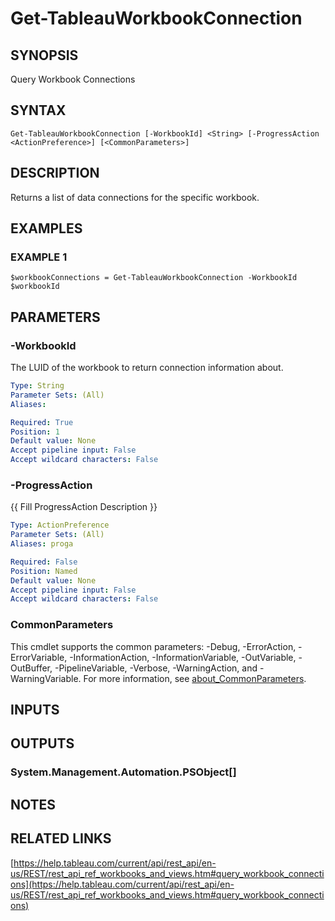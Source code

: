 # Get-TableauWorkbookConnection

## SYNOPSIS
Query Workbook Connections

## SYNTAX

```
Get-TableauWorkbookConnection [-WorkbookId] <String> [-ProgressAction <ActionPreference>] [<CommonParameters>]
```

## DESCRIPTION
Returns a list of data connections for the specific workbook.

## EXAMPLES

### EXAMPLE 1
```
$workbookConnections = Get-TableauWorkbookConnection -WorkbookId $workbookId
```

## PARAMETERS

### -WorkbookId
The LUID of the workbook to return connection information about.

```yaml
Type: String
Parameter Sets: (All)
Aliases:

Required: True
Position: 1
Default value: None
Accept pipeline input: False
Accept wildcard characters: False
```

### -ProgressAction
{{ Fill ProgressAction Description }}

```yaml
Type: ActionPreference
Parameter Sets: (All)
Aliases: proga

Required: False
Position: Named
Default value: None
Accept pipeline input: False
Accept wildcard characters: False
```

### CommonParameters
This cmdlet supports the common parameters: -Debug, -ErrorAction, -ErrorVariable, -InformationAction, -InformationVariable, -OutVariable, -OutBuffer, -PipelineVariable, -Verbose, -WarningAction, and -WarningVariable. For more information, see [about_CommonParameters](http://go.microsoft.com/fwlink/?LinkID=113216).

## INPUTS

## OUTPUTS

### System.Management.Automation.PSObject[]
## NOTES

## RELATED LINKS

[https://help.tableau.com/current/api/rest_api/en-us/REST/rest_api_ref_workbooks_and_views.htm#query_workbook_connections](https://help.tableau.com/current/api/rest_api/en-us/REST/rest_api_ref_workbooks_and_views.htm#query_workbook_connections)

